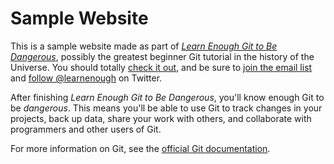 # Sample Website

This is a sample website made as part of [*Learn Enough Git to Be
Dangerous*](https://www.learnenough.com/git-tutorial), possibly the greatest
beginner Git tutorial in the history of the Universe. You should totally [check
it out](https://www.learnenough.com/git-tutorial), and be sure to [join the
email list](https://www.learnenough.com/#email_list) and [follow
@learnenough](http://twitter.com/learnenough) on Twitter.

After finishing *Learn Enough Git to Be Dangerous*, you'll know enough Git to be
*dangerous*. This means you'll be able to use Git to track changes in your
projects, back up data, share your work with others, and collaborate with
programmers and other users of Git. 

For more information on Git, see the [official Git documentation](https://git-scn.com/).
